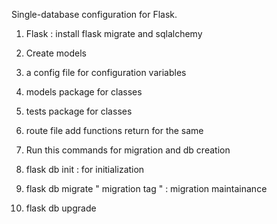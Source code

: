 Single-database configuration for Flask.

1. Flask : 
install flask migrate and sqlalchemy 

2. Create models 
1. a config file for configuration variables 
2. models package for classes 
3. tests package for classes 
4. route file add functions return for the same 

3. Run this commands for migration and db creation
1. flask db init : for initialization 
2. flask db migrate " migration tag " : migration maintainance 
3. flask db upgrade 


